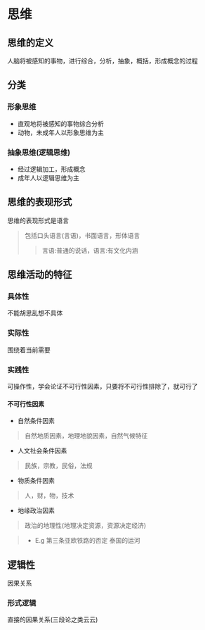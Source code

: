 # 思维
## 思维的定义
人脑将被感知的事物，进行综合，分析，抽象，概括，形成概念的过程
## 分类
### 形象思维
* 直观地将被感知的事物综合分析
* 动物，未成年人以形象思维为主
### 抽象思维(逻辑思维)
* 经过逻辑加工，形成概念
* 成年人以逻辑思维为主
## 思维的表现形式
思维的表现形式是语言
> 包括口头语言(言语)，书面语言，形体语言
>> 言语:普通的说话，语言:有文化内涵

## 思维活动的特征
### 具体性
不能胡思乱想不具体
### 实际性
围绕着当前需要
### 实践性
可操作性，学会论证不可行性因素，只要将不可行性排除了，就可行了
#### 不可行性因素
* 自然条件因素
> 自然地质因素，地理地貌因素，自然气候特征

* 人文社会条件因素
> 民族，宗教，民俗，法规

* 物质条件因素
> 人，财，物，技术

* 地缘政治因素
> 政治的地理性(地理决定资源，资源决定经济)

>* E.g 第三条亚欧铁路的否定
泰国的运河

## 逻辑性
因果关系
### 形式逻辑
直接的因果关系(三段论之类云云)
### 
